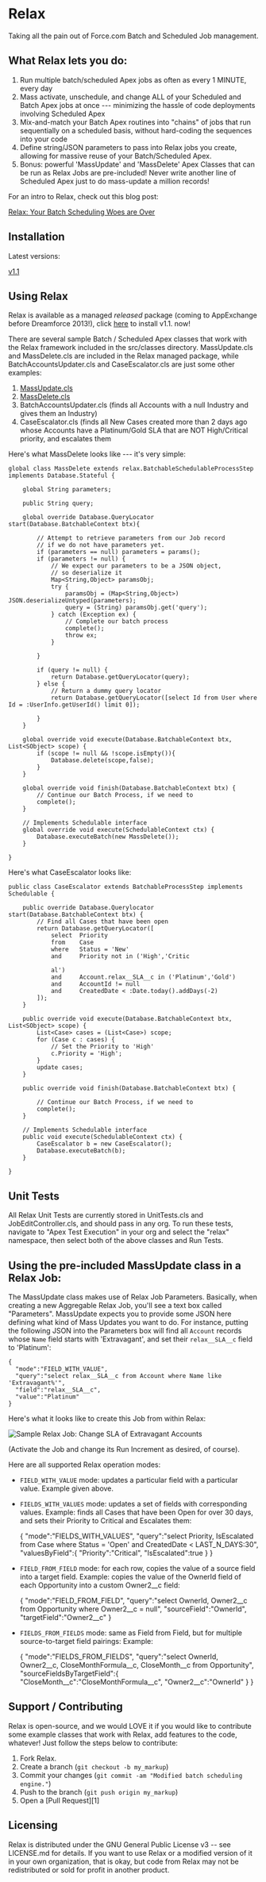 Relax
=============

Taking all the pain out of Force.com Batch and Scheduled Job management.

What Relax lets you do:
-------

 1. Run multiple batch/scheduled Apex jobs as often as every 1 MINUTE, every day
 2. Mass activate, unschedule, and change ALL of your Scheduled and Batch Apex jobs at once --- minimizing the hassle of code deployments involving Scheduled Apex
 3. Mix-and-match your Batch Apex routines into "chains" of jobs that run sequentially on a scheduled basis, without hard-coding the sequences into your code
 4. Define string/JSON parameters to pass into Relax jobs you create, allowing for massive reuse of your Batch/Scheduled Apex.
 5. Bonus: powerful 'MassUpdate' and 'MassDelete' Apex Classes that can be run as Relax Jobs are pre-included! Never write another line of Scheduled Apex just to do mass-update a million records!

For an intro to Relax, check out this blog post:

[Relax: Your Batch Scheduling Woes are Over](http://zachelrath.wordpress.com/2012/06/28/relax-your-batch-scheduling-woes-are-over/)

Installation
-----------

Latest versions:

[v1.1](https://login.salesforce.com/packaging/installPackage.apexp?p0=04tE0000000ISIu)



Using Relax
------------

Relax is available as a managed *released* package (coming to AppExchange before Dreamforce 2013!), click [here](https://login.salesforce.com/packaging/installPackage.apexp?p0=04tE0000000ISIu) to install v1.1. now!

There are several sample Batch / Scheduled Apex classes that work with the Relax framework included in the src/classes directory. MassUpdate.cls and MassDelete.cls are included in the Relax managed package, while BatchAccountsUpdater.cls and CaseEscalator.cls are just some other examples:

1. [MassUpdate.cls](/src/classes/MassUpdate.cls)
2. [MassDelete.cls](/src/classes/MassDelete.cls)
3. BatchAccountsUpdater.cls (finds all Accounts with a null Industry and gives them an Industry)
4. CaseEscalator.cls (finds all New Cases created more than 2 days ago whose Accounts have a Platinum/Gold SLA that are NOT High/Critical priority, and escalates them

Here's what MassDelete looks like --- it's very simple:

    global class MassDelete extends relax.BatchableSchedulableProcessStep implements Database.Stateful {

		global String parameters;

		public String query;

		global override Database.QueryLocator start(Database.BatchableContext btx){

			// Attempt to retrieve parameters from our Job record
			// if we do not have parameters yet.
			if (parameters == null) parameters = params();
			if (parameters != null) {
				// We expect our parameters to be a JSON object,
				// so deserialize it
				Map<String,Object> paramsObj;
				try {
					paramsObj = (Map<String,Object>) JSON.deserializeUntyped(parameters);
					query = (String) paramsObj.get('query');
				} catch (Exception ex) {
					// Complete our batch process
					complete();
					throw ex;
				}	

			}

			if (query != null) {
				return Database.getQueryLocator(query);
			} else {
				// Return a dummy query locator
				return Database.getQueryLocator([select Id from User where Id = :UserInfo.getUserId() limit 0]);

			}	
		}

		global override void execute(Database.BatchableContext btx, List<SObject> scope) {
			if (scope != null && !scope.isEmpty()){
				Database.delete(scope,false);
			}	
		}

		global override void finish(Database.BatchableContext btx) {
			// Continue our Batch Process, if we need to
			complete();
		}

		// Implements Schedulable interface
		global override void execute(SchedulableContext ctx) {
			Database.executeBatch(new MassDelete());
		}

    }

Here's what CaseEscalator looks like:

	public class CaseEscalator extends BatchableProcessStep implements Schedulable {
	
		public override Database.Querylocator start(Database.BatchableContext btx) {
			// Find all Cases that have been open		
			return Database.getQueryLocator([
				select	Priority
				from	Case 
				where	Status = 'New'
				and		Priority not in ('High','Critic
				
				al')
				and		Account.relax__SLA__c in ('Platinum','Gold') 
				and		AccountId != null
				and		CreatedDate < :Date.today().addDays(-2) 
			]);
		}
	
		public override void execute(Database.BatchableContext btx, List<SObject> scope) {
			List<Case> cases = (List<Case>) scope;
			for (Case c : cases) {
				// Set the Priority to 'High'
				c.Priority = 'High';
			}
			update cases;
		}
	
		public override void finish(Database.BatchableContext btx) {
	
			// Continue our Batch Process, if we need to
			complete();
		}
	
		// Implements Schedulable interface
		public void execute(SchedulableContext ctx) {
			CaseEscalator b = new CaseEscalator();
			Database.executeBatch(b);
		}
	
	}

Unit Tests
-------

All Relax Unit Tests are currently stored in UnitTests.cls and JobEditController.cls, and should pass in any org. To run these tests, navigate to "Apex Test Execution" in your org and select the "relax" namespace, then select both of the above classes and Run Tests.

Using the pre-included MassUpdate class in a Relax Job:
-------
The MassUpdate class makes use of Relax Job Parameters. Basically, when creating a new Aggregable Relax Job, you'll see a text box called "Parameters". MassUpdate expects you to provide some JSON here defining what kind of Mass Updates you want to do. For instance, putting the following JSON into the Parameters box will find all `Account` records whose `Name` field starts with 'Extravagant', and set their `relax__SLA__c` field to 'Platinum':

    {
      "mode":"FIELD_WITH_VALUE",
      "query":"select relax__SLA__c from Account where Name like 'Extravagant%'",
      "field":"relax__SLA__c",
      "value":"Platinum"
    }

Here's what it looks like to create this Job from within Relax:

![Sample Relax Job: Change SLA of Extravagant Accounts](/images/ChangeSLAOfExtravagantAccounts.png)

(Activate the Job and change its Run Increment as desired, of course).

Here are all supported Relax operation modes:

 - `FIELD_WITH_VALUE` mode: updates a particular field with a particular value. Example given above.
 
 - `FIELDS_WITH_VALUES` mode: updates a set of fields with corresponding values. Example: finds all Cases that have been Open for over 30 days, and sets their Priority to Critical and Escalates them:
 
    {
      "mode":"FIELDS_WITH_VALUES",
      "query":"select Priority, IsEscalated from Case where Status = 'Open' and CreatedDate < LAST_N_DAYS:30",
      "valuesByField":{
         "Priority":"Critical",
         "IsEscalated":true
      }
    }
    
 - `FIELD_FROM_FIELD` mode: for each row, copies the value of a source field into a target field. Example: copies the value of the OwnerId field of each Opportunity into a custom Owner2__c field:
 
    {
      "mode":"FIELD_FROM_FIELD",
      "query":"select OwnerId, Owner2__c from Opportunity where Owner2__c = null",
      "sourceField":"OwnerId",
      "targetField":"Owner2__c"
    }    
 
 - `FIELDS_FROM_FIELDS` mode: same as Field from Field, but for multiple source-to-target field pairings: Example: 
 
     {
      "mode":"FIELDS_FROM_FIELDS",
      "query":"select OwnerId, Owner2__c, CloseMonthFormula__c, CloseMonth__c from Opportunity",
      "sourceFieldsByTargetField":{
         "CloseMonth__c":"CloseMonthFormula__c",
         "Owner2__c":"OwnerId"
      }
    }    

Support / Contributing
------------

Relax is open-source, and we would LOVE it if you would like to contribute some example classes that work with Relax, add features to the code, whatever! Just follow the steps below to contribute:

1. Fork Relax.
2. Create a branch (`git checkout -b my_markup`)
3. Commit your changes (`git commit -am "Modified batch scheduling engine."`)
4. Push to the branch (`git push origin my_markup`)
5. Open a [Pull Request][1]

Licensing
------------

Relax is distributed under the GNU General Public License v3 -- see LICENSE.md for details. If you want to use Relax or a modified version of it in your own organization, that is okay, but code from Relax may not be redistributed or sold for profit in another product. 